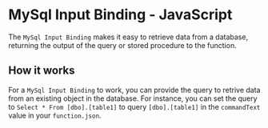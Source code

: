 # MySql Input Binding - JavaScript

The `MySql Input Binding` makes it easy to retrieve data from a database, returning the output of the query or stored procedure to the function.

## How it works

For a `MySql Input Binding` to work, you can provide the query to retrive data from an existing object in the database. For instance, you can set the query to `Select * From [dbo].[table1]` to query `[dbo].[table1]` in the `commandText` value in your `function.json`.

